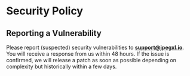 # Security Policy

## Reporting a Vulnerability

Please report (suspected) security vulnerabilities to
**[support@jpegxl.io](mailto:support@jpegxl.io)**. You will receive a response from
us within 48 hours. If the issue is confirmed, we will release a patch as soon
as possible depending on complexity but historically within a few days.
